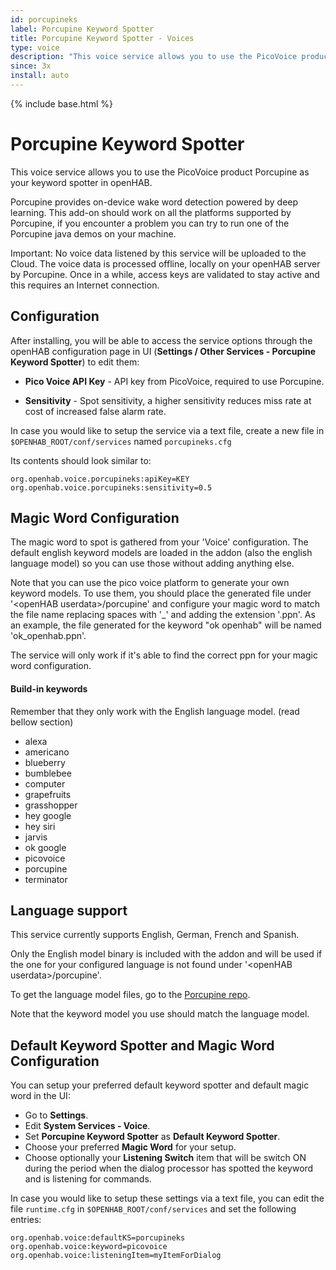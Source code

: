 ```yaml
---
id: porcupineks
label: Porcupine Keyword Spotter
title: Porcupine Keyword Spotter - Voices
type: voice
description: "This voice service allows you to use the PicoVoice product Porcupine as your keyword spotter in openHAB."
since: 3x
install: auto
---
```


<!-- Attention authors: Do not edit directly. Please add your changes to the appropriate source repository -->

{% include base.html %}

# Porcupine Keyword Spotter

This voice service allows you to use the PicoVoice product Porcupine as your keyword spotter in openHAB.

Porcupine provides on-device wake word detection powered by deep learning.
This add-on should work on all the platforms supported by Porcupine, if you encounter a problem you can try to run one of the Porcupine java demos on your machine.

Important: No voice data listened by this service will be uploaded to the Cloud.
The voice data is processed offline, locally on your openHAB server by Porcupine.
Once in a while, access keys are validated to stay active and this requires an Internet connection.

## Configuration

After installing, you will be able to access the service options through the openHAB configuration page in UI (**Settings / Other Services - Porcupine Keyword Spotter**) to edit them:

* **Pico Voice API Key** - API key from PicoVoice, required to use Porcupine.

* **Sensitivity** - Spot sensitivity, a higher sensitivity reduces miss rate at cost of increased false alarm rate.

In case you would like to setup the service via a text file, create a new file in `$OPENHAB_ROOT/conf/services` named `porcupineks.cfg`

Its contents should look similar to:

```
org.openhab.voice.porcupineks:apiKey=KEY
org.openhab.voice.porcupineks:sensitivity=0.5
```

## Magic Word Configuration

The magic word to spot is gathered from your 'Voice' configuration. 
The default english keyword models are loaded in the addon (also the english language model) so you can use those without adding anything else.

Note that you can use the pico voice platform to generate your own keyword models. 
To use them, you should place the generated file under '\<openHAB userdata\>/porcupine' and configure your magic word to match the file name replacing spaces with '_' and adding the extension '.ppn'.
As an example, the file generated for the keyword "ok openhab" will be named 'ok_openhab.ppn'.

The service will only work if it's able to find the correct ppn for your magic word configuration.

#### Build-in keywords

Remember that they only work with the English language model. (read bellow section)

* alexa
* americano
* blueberry
* bumblebee
* computer
* grapefruits
* grasshopper
* hey google
* hey siri
* jarvis
* ok google
* picovoice
* porcupine
* terminator


## Language support

This service currently supports English, German, French and Spanish. 

Only the English model binary is included with the addon and will be used if the one for your configured language is not found under '\<openHAB userdata\>/porcupine'.

To get the language model files, go to the [Porcupine repo](https://github.com/Picovoice/porcupine/tree/v2.1/lib/common).

Note that the keyword model you use should match the language model.

## Default Keyword Spotter and Magic Word Configuration

You can setup your preferred default keyword spotter and default magic word in the UI:

* Go to **Settings**.
* Edit **System Services - Voice**.
* Set **Porcupine Keyword Spotter** as **Default Keyword Spotter**.
* Choose your preferred **Magic Word** for your setup.
* Choose optionally your **Listening Switch** item that will be switch ON during the period when the dialog processor has spotted the keyword and is listening for commands.

In case you would like to setup these settings via a text file, you can edit the file `runtime.cfg` in `$OPENHAB_ROOT/conf/services` and set the following entries:

```
org.openhab.voice:defaultKS=porcupineks
org.openhab.voice:keyword=picovoice
org.openhab.voice:listeningItem=myItemForDialog
```
